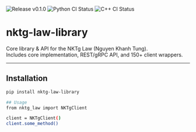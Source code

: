 ![Release v0.1.0](https://img.shields.io/github/v/release/NKTgLaw/nktg-law-library?label=Release)
![Python CI Status](https://github.com/NKTgLaw/nktg-law-library/actions/workflows/python-test.yml/badge.svg)
![C++ CI Status](https://github.com/NKTgLaw/nktg-law-library/actions/workflows/cpp-test.yml/badge.svg)

# nktg-law-library

Core library & API for the NKTg Law (Nguyen Khanh Tung).  
Includes core implementation, REST/gRPC API, and 150+ client wrappers.

---

## Installation

```bash
pip install nktg-law-library

## Usage
from nktg_law import NKTgClient

client = NKTgClient()
client.some_method()
